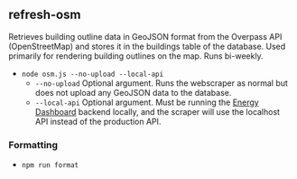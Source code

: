 ## refresh-osm

Retrieves building outline data in GeoJSON format from the Overpass API (OpenStreetMap) and stores it in the buildings table of the database. Used primarily for rendering building outlines on the map. Runs bi-weekly.

- `node osm.js --no-upload --local-api`
  - `--no-upload` Optional argument. Runs the webscraper as normal but does not upload any GeoJSON data to the database.
  - `--local-api` Optional argument. Must be running the [Energy Dashboard](https://github.com/OSU-Sustainability-Office/energy-dashboard) backend locally, and the scraper will use the localhost API instead of the production API.

### Formatting

- `npm run format`
